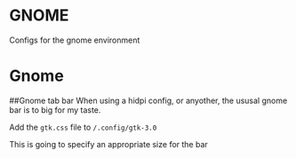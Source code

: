 # GNOME

Configs for the gnome environment

# Gnome

##Gnome tab bar
When using a hidpi config, or anyother, the ususal gnome bar is to big for my taste.

Add the `gtk.css` file to `/.config/gtk-3.0`

This is going to specify an appropriate size for the bar
